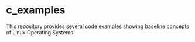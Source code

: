 # c_examples
This repository provides several code examples showing baseline concepts of Linux Operating Systems
